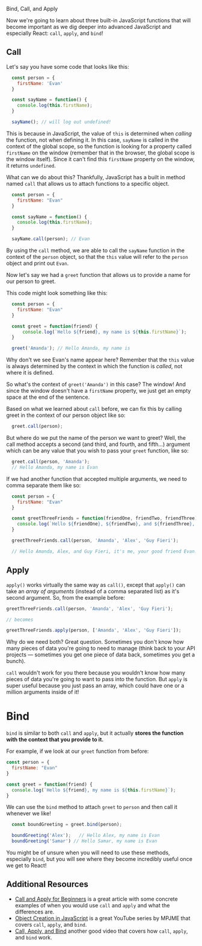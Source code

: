 Bind, Call, and Apply

Now we're going to learn about three built-in JavaScript functions that will become important as we dig deeper into advanced JavaScript and especially React: `call`, `apply`, and `bind`!

## Call
Let's say you have some code that looks like this:

```javascript
  const person = {
    firstName: 'Evan'
  }

  const sayName = function() {
    console.log(this.firstName);
  }

  sayName(); // will log out undefined!
```

This is because in JavaScript, the value of `this` is determined when *calling* the function, not when defining it. In this case, `sayName` is called in the context of the global scope, so the function is looking for a property called `firstName` on the window (remember that in the browser, the global scope is the window itself). Since it can't find this `firstName` property on the window, it returns `undefined`.

What can we do about this? Thankfully, JavaScript has a built in method named `call` that allows us to attach functions to a specific object.

```javascript
  const person = {
    firstName: "Evan"
  }

  const sayName = function() {
    console.log(this.firstName);
  }

  sayName.call(person); // Evan
```

By using the `call` method, we are able to call the `sayName` function in the context of the `person` object, so that the `this` value will refer to the `person` object and print out `Evan`.

Now let's say we had a `greet` function that allows us to provide a name for our person to greet.

This code might look something like this:
```javascript
  const person = {
    firstName: "Evan"
  }

  const greet = function(friend) {
      console.log(`Hello ${friend}, my name is ${this.firstName}`);
  }

  greet('Amanda'); // Hello Amanda, my name is
```

Why don't we see Evan's name appear here? Remember that the `this` value is always determined by the context in which the function is *called*, not where it is defined.

So what's the context of `greet('Amanda')` in this case? The window! And since the window doesn't have a `firstName` property, we just get an empty space at the end of the sentence.

Based on what we learned about `call` before, we can fix this by calling greet in the context of our person object like so:

```javascript
  greet.call(person);
```

But where do we put the name of the person we want to greet? Well, the call method accepts a second (and third, and fourth, and fifth...) argument which can be any value that you wish to pass your `greet` function, like so:

```javascript
  greet.call(person, 'Amanda');
  // Hello Amanda, my name is Evan
```

If we had another function that accepted multiple arguments, we need to comma separate them like so:

```javascript
  const person = {
    firstName: "Evan"
  }

  const greetThreeFriends = function(friendOne, friendTwo, friendThree) {
    console.log(`Hello ${friendOne}, ${friendTwo}, and ${friendThree}, it's me, your good friend ${this.firstName}!`);
  }

  greetThreeFriends.call(person, 'Amanda', 'Alex', 'Guy Fieri');

  // Hello Amanda, Alex, and Guy Fieri, it's me, your good friend Evan!

```

## Apply

`apply()` works virtually the same way as `call()`, except that `apply()` can take an *array of arguments* (instead of a comma separated list) as it's second argument. So, from the example before:

```javascript
greetThreeFriends.call(person, 'Amanda', 'Alex', 'Guy Fieri');

// becomes

greetThreeFriends.apply(person, ['Amanda', 'Alex', 'Guy Fieri']);
```

Why do we need both? Great question. Sometimes you don't know how many pieces of data you're going to need to manage (think back to your API projects — sometimes you get one piece of data back, sometimes you get a bunch).

`call` wouldn't work for you there because you wouldn't know how many pieces of data you're going to want to pass into the function. But `apply` is super useful because you just pass an array, which could have one or a million arguments inside of it!

# Bind

`bind` is  similar to both `call` and `apply`, but it actually **stores the function with the context that you provide to it.**

For example, if we look at our `greet` function from before:

```javascript
const person = {
  firstName: "Evan"
}

const greet = function(friend) {
  console.log(`Hello ${friend}, my name is ${this.firstName}`);
}
```
We can use the `bind` method to attach `greet` to `person` and then call it whenever we like!

```javascript
  const boundGreeting = greet.bind(person);

  boundGreeting('Alex');   // Hello Alex, my name is Evan
  boundGreeting('Samar') // Hello Samar, my name is Evan
```

You might be of unsure when you will need to use these methods, especially `bind`, but you will see where they become incredibly useful once we get to React!

## Additional Resources
* [Call and Apply for Beginners](http://ryanchristiani.com/call-and-apply-for-beginners/) is a great article with some concrete examples of when you would use `call` and `apply` and what the differences are.
* [Object Creation in JavaScript](https://www.youtube.com/watch?v=GhbhD1HR5vk&list=PL0zVEGEvSaeHBZFy6Q8731rcwk0Gtuxub) is a great YouTube series by MPJME that covers `call`, `apply`, and `bind`.
* [Call, Apply, and Bind](https://www.youtube.com/watch?v=c0mLRpw-9rI&t=734s) another good video that covers how `call`, `apply`, and `bind` work.